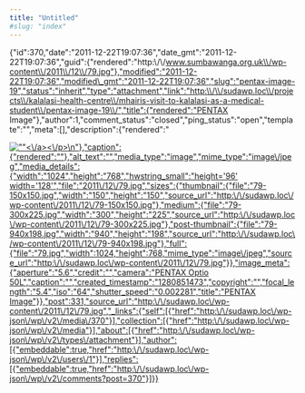 ```yaml
---
title: "Untitled"
#slug: "index"
---
```


{"id":370,"date":"2011-12-22T19:07:36","date\_gmt":"2011-12-22T19:07:36","guid":{"rendered":"http:\\/\\/www.sumbawanga.org.uk\\/wp-content\\/2011\\/12\\/79.jpg"},"modified":"2011-12-22T19:07:36","modified\_gmt":"2011-12-22T19:07:36","slug":"pentax-image-19","status":"inherit","type":"attachment","link":"http:\\/\\/sudawp.loc\\/projects\\/kalalasi-health-centre\\/mhairis-visit-to-kalalasi-as-a-medical-student\\/pentax-image-19\\/","title":{"rendered":"PENTAX Image"},"author":1,"comment\_status":"closed","ping\_status":"open","template":"","meta":\[\],"description":{"rendered":"

[![\"\"](\"http:\/\/sudawp.loc\/wp-content\/2011\/12\/79-300x225.jpg\")<\\/a><\\/p>\\n"},"caption":{"rendered":""},"alt\_text":"","media\_type":"image","mime\_type":"image\\/jpeg","media\_details":{"width":"1024","height":"768","hwstring\_small":"height='96' width='128'","file":"2011\\/12\\/79.jpg","sizes":{"thumbnail":{"file":"79-150x150.jpg","width":"150","height":"150","source\_url":"http:\\/\\/sudawp.loc\\/wp-content\\/2011\\/12\\/79-150x150.jpg"},"medium":{"file":"79-300x225.jpg","width":"300","height":"225","source\_url":"http:\\/\\/sudawp.loc\\/wp-content\\/2011\\/12\\/79-300x225.jpg"},"post-thumbnail":{"file":"79-940x198.jpg","width":"940","height":"198","source\_url":"http:\\/\\/sudawp.loc\\/wp-content\\/2011\\/12\\/79-940x198.jpg"},"full":{"file":"79.jpg","width":1024,"height":768,"mime\_type":"image\\/jpeg","source\_url":"http:\\/\\/sudawp.loc\\/wp-content\\/2011\\/12\\/79.jpg"}},"image\_meta":{"aperture":"5.6","credit":"","camera":"PENTAX Optio 50L","caption":"","created\_timestamp":"1280851473","copyright":"","focal\_length":"5.4","iso":"64","shutter\_speed":"0.002281","title":"PENTAX Image"}},"post":331,"source\_url":"http:\\/\\/sudawp.loc\\/wp-content\\/2011\\/12\\/79.jpg","\_links":{"self":\[{"href":"http:\\/\\/sudawp.loc\\/wp-json\\/wp\\/v2\\/media\\/370"}\],"collection":\[{"href":"http:\\/\\/sudawp.loc\\/wp-json\\/wp\\/v2\\/media"}\],"about":\[{"href":"http:\\/\\/sudawp.loc\\/wp-json\\/wp\\/v2\\/types\\/attachment"}\],"author":\[{"embeddable":true,"href":"http:\\/\\/sudawp.loc\\/wp-json\\/wp\\/v2\\/users\\/1"}\],"replies":\[{"embeddable":true,"href":"http:\\/\\/sudawp.loc\\/wp-json\\/wp\\/v2\\/comments?post=370"}\]}}](http:\/\/sudawp.loc\/wp-content\/2011\/12\/79.jpg)